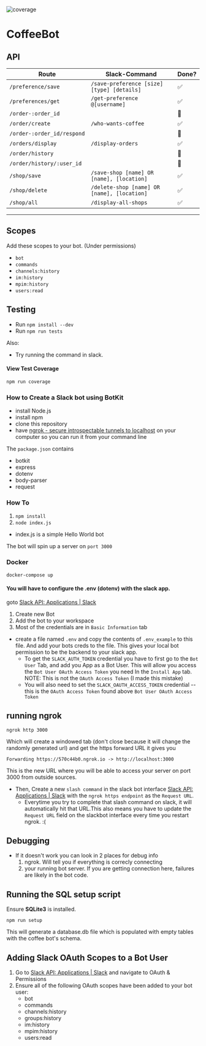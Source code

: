 ![coverage](https://gitlab.socs.uoguelph.ca/kubotic/coffeebot/badges/master/coverage.svg?job=test-coverage)


# CoffeeBot

## API

| Route                      | Slack-Command                               | Done?              |
| -------------------------- | ------------------------------------------- | ------------------ |
| `/preference/save`         | `/save-preference [size] [type] [details]`  | :white_check_mark: |
| `/preferences/get`         | `/get-preference @[username]`               | :white_check_mark: |
| `/order-:order_id`         |                                             | :no_good:          |
| `/order/create`            | `/who-wants-coffee`                         | :white_check_mark: |
| `/order-:order_id/respond` |                                             | :no_good:          |
| `/orders/display`          | `/display-orders`                           | :white_check_mark: |
| `/order/history`           |                                             | :no_good:          |
| `/order/history/:user_id`  |                                             | :no_good:          |
| `/shop/save`               | `/save-shop [name] OR [name], [location]`   | :white_check_mark: |
| `/shop/delete`             | `/delete-shop [name] OR [name], [location]` | :white_check_mark: |
| `/shop/all`                | `/display-all-shops`                        | :white_check_mark: |

---

## Scopes

Add these scopes to your bot. (Under permissions)

- `bot`
- `commands`
- `channels:history`
- `im:history`
- `mpim:history`
- `users:read`

## Testing

- Run `npm install --dev`
- Run `npm run tests`

Also:

- Try running the command in slack.

#### View Test Coverage

```bash
npm run coverage
```

### How to Create a Slack bot using BotKit


- install Node.js 
- install npm 
- clone this repository
- have [ngrok - secure introspectable tunnels to localhost](https://ngrok.com/) on your computer so you can run it from your command line


The `package.json` contains 

* botkit
* express 
* dotenv 
* body-parser 
* request

### How To

1. `npm install`
2. `node index.js`
* index.js is a simple Hello World bot

The bot will spin up a server on `port 3000`

### Docker
```
docker-compose up
```

#### You will have to configure the .env (dotenv) with the slack app. 

goto [Slack API: Applications \| Slack](https://api.slack.com/apps)
1. Create new Bot 
2. Add the bot to your workspace
3. Most of the credentials are in `Basic Information` tab

- create a file named `.env` and copy the contents of `.env_example` to this file. And add your bots creds to the file. This gives your local bot permission to be the backend to your slack app. 
   - To get the  `SLACK_AUTH_TOKEN` credential you have to first go to the `Bot User` Tab, and add you App as a Bot User. This will allow you access the `Bot User OAuth Access Token` you need In the `Install App` tab. NOTE: This is not the `OAuth Access Token` (I made this mistake)
   - You will also need to set the `SLACK_OAUTH_ACCESS_TOKEN` credential -- this is the `OAuth Access Token` found above `Bot User OAuth Access Token`
   


## running ngrok
 `ngrok http 3000`

 Which will create a windowed tab (don't close because it will change the randomly generated url)
 and get the https forward URL it gives you 

 ```
 Forwarding https://570c44b0.ngrok.io -> http://localhost:3000
 ```
This is the new URL where you will be able to access your server on port 3000 from outside sources. 

 * Then, Create a new `slash command` in the slack bot interface [Slack API: Applications \| Slack](https://api.slack.com/apps) with the `ngrok https endpoint` as the `Request URL`. 
      * Everytime you try to complete that slash command on slack, it will automatically hit that URL.This also means you have to update the `Request URL` field on the slackbot interface every time you restart ngrok. :( 

## Debugging 
- If it doesn't work you can look in 2 places for debug info 
  1. ngrok. Will tell you if everything is correcly connecting
  2. your running bot server. If you are getting connection here, failures are likely in the bot code. 

## Running the SQL setup script
Ensure **SQLite3** is installed.

`npm run setup`

This will generate a database.db file which is populated with empty tables with the coffee bot's schema.

## Adding Slack OAuth Scopes to a Bot User
1. Go to [Slack API: Applications \| Slack](https://api.slack.com/apps) and navigate to OAuth & Permissions
2. Ensure all of the following OAuth scopes have been added to your bot user:
   - bot
   - commands
   - channels:history
   - groups:history
   - im:history
   - mpim:history
   - users:read